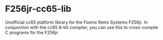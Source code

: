 # F256jr-cc65-lib
Unofficial cc65 platform library for the Foenix Retro Systems F256jr. In conjunction with the cc65 8-bit compiler, you can use this to cross-compile C programs for the F256jr.
